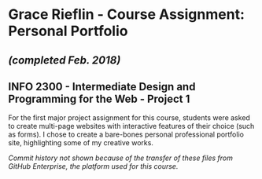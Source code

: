# Grace Rieflin - Course Assignment: Personal Portfolio 
## *(completed Feb. 2018)*
## INFO 2300 - Intermediate Design and Programming for the Web - Project 1

For the first major project assignment for this course, students were asked to create multi-page websites with interactive features of their choice (such as forms). I chose to create a bare-bones personal professional portfolio site, highlighting some of my creative works.

*Commit history not shown because of the transfer of these files from GitHub Enterprise, the platform used for this course.*
